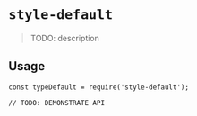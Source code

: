 # `style-default`

> TODO: description

## Usage

```
const typeDefault = require('style-default');

// TODO: DEMONSTRATE API
```
